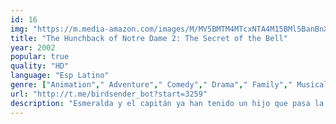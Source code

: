 ```yaml
---
id: 16
img: "https://m.media-amazon.com/images/M/MV5BMTM4MTcxNTA4M15BMl5BanBnXkFtZTcwNzYwNzcxMQ@@._V1_SX300.jpg"
title: "The Hunchback of Notre Dame 2: The Secret of the Bell"
year: 2002
popular: true
quality: "HD"
language: "Esp Latino"
genre: ["Animation"," Adventure"," Comedy"," Drama"," Family"," Musical"," Romance"]
url: "http://t.me/birdsender_bot?start=3259"
description: "Esmeralda y el capitán ya han tenido un hijo que pasa la mayor parte del tiempo con Quasimodo en la catedral. Quasimodo está triste porque no encuentra a nadie con quien compartir su vida, hasta que es cautivado por Madeline, la ayudante de un mago."
---
```

